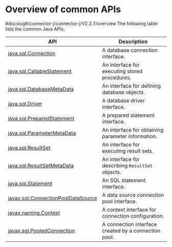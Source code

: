 Overview of common APIs 
============================================
#docslug#/connector-j/connector-j/V2.2.7/overview
The following table lists the common Java APIs. 


|                                        API                                        |                     Description                      |
|-----------------------------------------------------------------------------------|------------------------------------------------------|
| [java.sql.Connection](../16.common-interfaces/2.java-sql-connection.md)                | A database connection interface.                     |
| [java.sql.CallableStatement](../16.common-interfaces/3.java-sql-callablestatement.md)         | An interface for executing stored procedures.        |
| [java.sql.DatabaseMetaData](../16.common-interfaces/4.java-sql-databasemetadata.md)          | An interface for defining database objects.          |
| [java.sql.Driver](../16.common-interfaces/5.java-sql-driver.md)                    | A database driver interface.                         |
| [java.sql.PreparedStatement](../16.common-interfaces/6.java-sql-preparedstatement.md)         | A prepared statement interface.                      |
| [java.sql.ParameterMetaData](../16.common-interfaces/7.java-sql-parametermetadata.md)         | An interface for obtaining parameter information.    |
| [java.sql.ResultSet](../16.common-interfaces/8.java-sql-resultset.md)                 | An interface for executing result sets.              |
| [java.sql.ResultSetMetaData](../16.common-interfaces/9.java-sql-resultsetmetadata.md)         | An interface for describing `ResultSet` objects.     |
| [java.sql.Statement](../16.common-interfaces/10.java-sql-statement.md)                 | An SQL statement interface.                          |
| [javax.sql.ConnectionPoolDataSource](../16.common-interfaces/11.javax-sql-connectionpooldatasource.md) | A data source connection pool interface.             |
| [javax.naming.Context](../16.common-interfaces/12.javax-naming-context.md)               | A context interface for connection configuration.    |
| [javax.sql.PooledConnection](../16.common-interfaces/13.javax-sql-pooledconnection.md)         | A connection interface created by a connection pool. |


